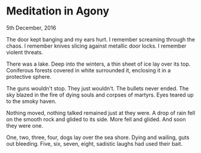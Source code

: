 # Meditation in Agony

<div class="date">5th December, 2016</div>

The door kept banging and my ears hurt. I remember screaming through the chaos. I remember knives slicing against metallic door locks. I remember violent threats.

There was a lake. Deep into the winters, a thin sheet of ice lay over its top. Coniferous forests covered in white surrounded it, enclosing it in a protective sphere. 

The guns wouldn't stop. They just wouldn't. The bullets never ended. The sky blazed in the fire of dying souls and corpses of martyrs. Eyes teared up to the smoky haven. 

Nothing moved, nothing talked remained just at they were. A drop of rain fell on the smooth rock and glided to its side. More fell and glided. And soon they were one. 

One, two, three, four, dogs lay over the sea shore. Dying and wailing, guts out bleeding. Five, six, seven, eight, sadistic laughs had used their bait.